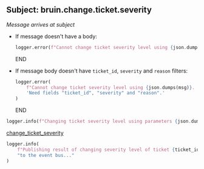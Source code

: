 ## Subject: bruin.change.ticket.severity

_Message arrives at subject_

* If message doesn't have a body:
  ```python
  logger.error(f"Cannot change ticket severity level using {json.dumps(msg)}. JSON malformed")
  ```
  END

* If message body doesn't have `ticket_id`, `severity` and `reason` filters:
  ```python
  logger.error(
      f"Cannot change ticket severity level using {json.dumps(msg)}. "
      'Need fields "ticket_id", "severity" and "reason".'
  )
  ```
  END

```python
logger.info(f"Changing ticket severity level using parameters {json.dumps(payload)}...")
```

[change_ticket_severity](../repositories/bruin_repository/change_ticket_severity.md)

```python
logger.info(
    f"Publishing result of changing severity level of ticket {ticket_id} using payload {json.dumps(payload)} "
    "to the event bus..."
)
```
